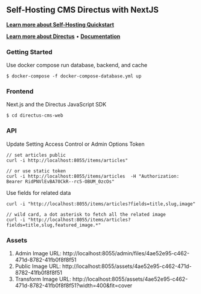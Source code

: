 ## Self-Hosting CMS Directus with NextJS

**[Learn more about Self-Hosting Quickstart](https://docs.directus.io/self-hosted/quickstart.html)**

**[Learn more about Directus](https://directus.io)** • **[Documentation](https://docs.directus.io)**

### Getting Started

Use docker compose run database, backend, and cache

```
$ docker-compose -f docker-compose-database.yml up

```

### Frontend

Next.js and the Directus JavaScript SDK

```
$ cd directus-cms-web

```

### API

Update Setting Access Control or Admin Options Token

```
// set articles public
curl -i http://localhost:8055/items/articles"

// or use static token
curl -i http://localhost:8055/items/articles  -H "Authorization: Bearer RidPNVlEvBA70CkR--rc5-OBUM_0zcOs"
```

Use fields for related data

```
curl -i "http://localhost:8055/items/articles?fields=title,slug,image"

// wild card, a dot asterisk to fetch all the related image
curl -i "http://localhost:8055/items/articles?fields=title,slug,featured_image.*"
```

### Assets

1. Admin Image URL: http://localhost:8055/admin/files/4ae52e95-c462-471d-8782-41fb0f8f8f51
2. Public Image URL: http://localhost:8055/assets/4ae52e95-c462-471d-8782-41fb0f8f8f51
3. Transform Image URL: http://localhost:8055/assets/4ae52e95-c462-471d-8782-41fb0f8f8f51?width=400&fit=cover
